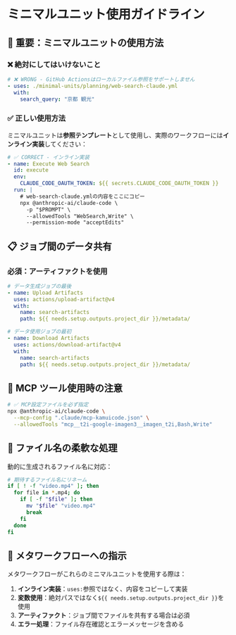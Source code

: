 # ミニマルユニット使用ガイドライン

## 🚨 重要：ミニマルユニットの使用方法

### ❌ 絶対にしてはいけないこと

```yaml
# ❌ WRONG - GitHub Actionsはローカルファイル参照をサポートしません
- uses: ./minimal-units/planning/web-search-claude.yml
  with:
    search_query: "京都 観光"
```

### ✅ 正しい使用方法

ミニマルユニットは**参照テンプレート**として使用し、実際のワークフローには**インライン実装**してください：

```yaml
# ✅ CORRECT - インライン実装
- name: Execute Web Search
  id: execute
  env:
    CLAUDE_CODE_OAUTH_TOKEN: ${{ secrets.CLAUDE_CODE_OAUTH_TOKEN }}
  run: |
    # web-search-claude.ymlの内容をここにコピー
    npx @anthropic-ai/claude-code \
      -p "$PROMPT" \
      --allowedTools "WebSearch,Write" \
      --permission-mode "acceptEdits"
```

## 📋 ジョブ間のデータ共有

### 必須：アーティファクトを使用

```yaml
# データ生成ジョブの最後
- name: Upload Artifacts
  uses: actions/upload-artifact@v4
  with:
    name: search-artifacts
    path: ${{ needs.setup.outputs.project_dir }}/metadata/

# データ使用ジョブの最初
- name: Download Artifacts
  uses: actions/download-artifact@v4
  with:
    name: search-artifacts
    path: ${{ needs.setup.outputs.project_dir }}/metadata/
```

## 🔧 MCP ツール使用時の注意

```bash
# ✅ MCP設定ファイルを必ず指定
npx @anthropic-ai/claude-code \
  --mcp-config ".claude/mcp-kamuicode.json" \
  --allowedTools "mcp__t2i-google-imagen3__imagen_t2i,Bash,Write"
```

## 📝 ファイル名の柔軟な処理

動的に生成されるファイル名に対応：

```bash
# 期待するファイル名にリネーム
if [ ! -f "video.mp4" ]; then
  for file in *.mp4; do
    if [ -f "$file" ]; then
      mv "$file" "video.mp4"
      break
    fi
  done
fi
```

## 🎯 メタワークフローへの指示

メタワークフローがこれらのミニマルユニットを使用する際は：

1. **インライン実装**：`uses:`参照ではなく、内容をコピーして実装
2. **変数使用**：絶対パスではなく`${{ needs.setup.outputs.project_dir }}`を使用
3. **アーティファクト**：ジョブ間でファイルを共有する場合は必須
4. **エラー処理**：ファイル存在確認とエラーメッセージを含める